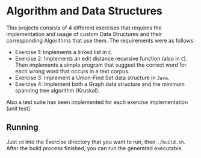 # Algorithm and Data Structures

This projects consists of 4 different exercises that requires the implementation
and usage of custom Data Structures and their corresponding Algorithms that use
them. The requirements were as follows:

* Exercise 1: Implements a linked list in `C`.
* Exercise 2: Implements an edit distance recursive function (also in `C`). Then
  implements a simple program that suggest the correct word for each wrong word
  that occurs in a text corpus.
* Exercise 3: Implement a Union-Find Set data structure in `Java`.
* Exercise 4: Implement both a Graph data structure and the minimum spanning
  tree algorithm (Kruskal).

Also a test suite has been implemented for each exercise implementation (unit
test).

## Running

Just `cd` into the Exercise directory that you want to run, then `./build.sh`.
After the build process finished, you can run the generated executable.
